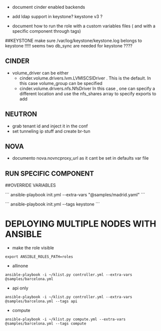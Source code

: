 - document cinder enabled backends

- add ldap support in keystone? keystone v3 ?

- document how to run the role with a custom variables files ( and with a specific component through tags)

##KEYSTONE
 make sure /var/log/keystone/keystone.log belongs to keystone !!!!!
 seems two db_sync are needed for keystone ????


## CINDER
 - volume_driver can be either 
   - cinder.volume.drivers.lvm.LVMISCSIDriver . This is the default. In this case volume_group can be specified
   - cinder.volume.drivers.nfs.NfsDriver In this case , one can specify a different location and use the nfs_shares array to specify exports to add

## NEUTRON
 - grab tenant id and inject it in the conf
 - set tunneling ip stuff and create br-tun

## NOVA
 - documento nova.novncproxy_url as it cant be set in defaults var file


## RUN SPECIFIC COMPONENT

##OVERRIDE VARIABLES

´´´
ansible-playbook init.yml --extra-vars "@samples/madrid.yaml"
´´´

´´´
ansible-playbook init.yml --tags keystone
´´´

# DEPLOYING MULTIPLE NODES WITH ANSIBLE

- make the role visible
```
export ANSIBLE_ROLES_PATH=roles
```

- allinone
```
ansible-playbook -i ~/klist.py controller.yml --extra-vars @samples/barcelona.yml
```

- api only
```
ansible-playbook -i ~/klist.py controller.yml --extra-vars @samples/barcelona.yml --tags api
```

- compute
```
ansible-playbook -i ~/klist.py compute.yml --extra-vars @samples/barcelona.yml --tags compute
```

